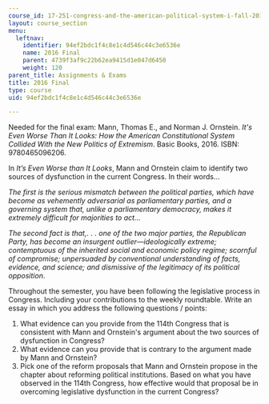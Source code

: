 ```yaml
---
course_id: 17-251-congress-and-the-american-political-system-i-fall-2016
layout: course_section
menu:
  leftnav:
    identifier: 94ef2bdc1f4c8e1c4d546c44c3e6536e
    name: 2016 Final
    parent: 4739f3af9c22b62ea9415d1e047d6450
    weight: 120
parent_title: Assignments & Exams
title: 2016 Final
type: course
uid: 94ef2bdc1f4c8e1c4d546c44c3e6536e

---
```


Needed for the final exam: Mann, Thomas E., and Norman J. Ornstein. _It's Even Worse Than It Looks: How the American Constitutional System Collided With the New Politics of Extremism_. Basic Books, 2016. ISBN: 9780465096206.

In _It’s Even Worse than It Looks_, Mann and Ornstein claim to identify two sources of dysfunction in the current Congress. In their words…

_The first is the serious mismatch between the political parties, which have become as vehemently adversarial as parliamentary parties, and a governing system that, unlike a parliamentary democracy, makes it extremely difficult for majorities to act…_

_The second fact is that,. . . one of the two major parties, the Republican Party, has become an insurgent outlier—ideologically extreme; contemptuous of the inherited social and economic policy regime; scornful of compromise; unpersuaded by conventional understanding of facts, evidence, and science; and dismissive of the legitimacy of its political opposition_.

Throughout the semester, you have been following the legislative process in Congress. Including your contributions to the weekly roundtable. Write an essay in which you address the following questions / points:

1.  What evidence can you provide from the 114th Congress that is consistent with Mann and Ornstein's argument about the two sources of dysfunction in Congress?
2.  What evidence can you provide that is contrary to the argument made by Mann and Ornstein?
3.  Pick one of the reform proposals that Mann and Ornstein propose in the chapter about reforming political institutions. Based on what you have observed in the 114th Congress, how effective would that proposal be in overcoming legislative dysfunction in the current Congress?